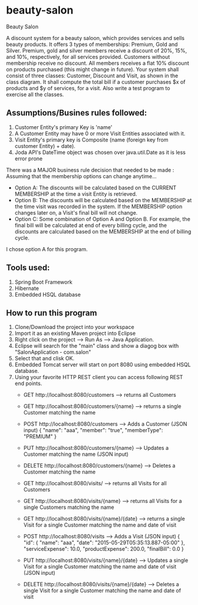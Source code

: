 # beauty-salon
Beauty Salon


A discount system for a beauty saloon, which provides services and sells beauty products. It offers 3 types of memberships: Premium, Gold and Silver. Premium, gold and silver members receive a discount of 20%, 15%, and 10%, respectively, for all services provided. Customers without membership receive no discount. All members receives a flat 10% discount on products purchased (this might change in future). Your system shall consist of three classes: Customer, Discount and Visit, as shown in the class diagram. It shall compute the total bill if a customer purchases $x of products and $y of services, for a visit. Also write a test program to exercise all the classes.

## Assumptions/Busines rules followed: 
1. Customer Entity's primary Key is 'name'
2. A Customer Entity may have 0 or more Visit Entities associated with it.
3. Visit Entity's primary key is Composite (name (foreign key from customer Entity) + date).
4. Joda API's DateTime object was chosen over java.util.Date as it is less error prone

There was a MAJOR business rule decision that needed to be made : Assuming that the membership options can change anytime...
* Option A: The discounts will be calculated based on the CURRENT MEMBERSHIP at the time a visit Entity is retrieved.
* Option B: The discounts will be calculated based on the MEMBERSHIP at the time visit was recorded in the system. If the MEMBERSHIP option changes later on, a Visit's final bill will not change.
* Option C: Some combination of Option A and Option B. For example, the final bill will be calculated at end of every billing cycle, and the discounts are calculated based on the MEMBERSHIP at the end of billing cycle.

I chose option A for this program.

## Tools used:
1. Spring Boot Framework
2. Hibernate
3. Embedded HSQL database

## How to run this program
1. Clone/Download the project into your workspace
2. Import it as an existing Maven project into Eclipse
3. Right click on the project --> Run As --> Java Application.
4. Eclipse will search for the "main" class and show a diagog box with "SalonApplication - com.salon"
5. Select that and clisk OK.
6. Embedded Tomcat server will start on port 8080 using embedded HSQL database.
7. Using your favorite HTTP REST client you can access following REST end points.
    *   GET http://localhost:8080/customers --> returns all Customers
    *   GET http://localhost:8080/customers/{name} --> returns a single Customer matching the name
    *   POST http://localhost:8080/customers --> Adds a Customer (JSON input)
      {
"name": "aaa",
"member": "true",
"memberType": "PREMIUM"
}
    *   PUT http://localhost:8080/customers/{name} --> Updates a Customer matching the name (JSON input)
    *   DELETE http://localhost:8080/customers/{name} --> Deletes a Customer matching the name

    *   GET http://localhost:8080/visits/ --> returns all Visits for all Customers
    *   GET http://localhost:8080/visits/{name} --> returns all Visits for a single Customers matching the name
    *   GET http://localhost:8080/visits/{name}/{date} --> returns a single Visit for a single Customer matching the name and date of visit
    *   POST http://localhost:8080/visits --> Adds a Visit (JSON input)
{
  "id": {
    "name": "aaa",
    "date": "2015-05-29T05:35:13.887-05:00"
  },
  "serviceExpense": 10.0,
  "productExpense": 200.0,
  "finalBill": 0.0
}
    *   PUT http://localhost:8080/visits/{name}/{date} --> Updates a single Visit for a single Customer matching the name and date of visit (JSON input)
    *   DELETE http://localhost:8080/visits/{name}/{date} --> Deletes a single Visit for a single Customer matching the name and date of visit

